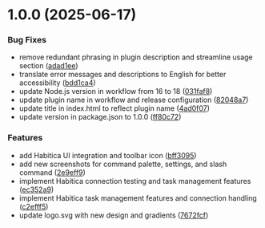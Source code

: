 # 1.0.0 (2025-06-17)


### Bug Fixes

* remove redundant phrasing in plugin description and streamline usage section ([adad1ee](https://github.com/caffbit/logseq-plugin-habitica/commit/adad1eec35bccd9b4aaffe76ba7eb894a1b6f527))
* translate error messages and descriptions to English for better accessibility ([bdd1ca4](https://github.com/caffbit/logseq-plugin-habitica/commit/bdd1ca4ca6492a18d39a8d752df459d8602c816a))
* update Node.js version in workflow from 16 to 18 ([031faf8](https://github.com/caffbit/logseq-plugin-habitica/commit/031faf8e44fd705a148183d119030ae4e8b2cfe3))
* update plugin name in workflow and release configuration ([82048a7](https://github.com/caffbit/logseq-plugin-habitica/commit/82048a718e2526eec9bc30b7234ae67fea62067b))
* update title in index.html to reflect plugin name ([4ad0f07](https://github.com/caffbit/logseq-plugin-habitica/commit/4ad0f0796aeda1bdead3ae91ddd11ea6477dbf23))
* update version in package.json to 1.0.0 ([ff80c72](https://github.com/caffbit/logseq-plugin-habitica/commit/ff80c725dbbd757a998a0cb50de00969715a8237))


### Features

* add Habitica UI integration and toolbar icon ([bff3095](https://github.com/caffbit/logseq-plugin-habitica/commit/bff309570f231f320184f8047d10465b0942fcdf))
* add new screenshots for command palette, settings, and slash command ([2e9eff9](https://github.com/caffbit/logseq-plugin-habitica/commit/2e9eff9c7267511ce456851cca121587011f8d9d))
* implement Habitica connection testing and task management features ([ec352a9](https://github.com/caffbit/logseq-plugin-habitica/commit/ec352a9ef8f646e1863e07907720c916dfdf6ccf))
* implement Habitica task management features and connection handling ([c2efff5](https://github.com/caffbit/logseq-plugin-habitica/commit/c2efff551b0c81dbae4c47be58935cafefab12b0))
* update logo.svg with new design and gradients ([7672fcf](https://github.com/caffbit/logseq-plugin-habitica/commit/7672fcf82694ffee71d1d62be2a2515340b3f7a4))